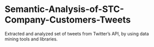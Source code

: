 # Semantic-Analysis-of-STC-Company-Customers-Tweets



Extracted and analyzed set of tweets from Twitter’s API, by using data mining tools and libraries.
